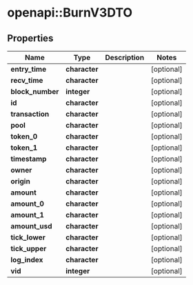# openapi::BurnV3DTO


## Properties
Name | Type | Description | Notes
------------ | ------------- | ------------- | -------------
**entry_time** | **character** |  | [optional] 
**recv_time** | **character** |  | [optional] 
**block_number** | **integer** |  | [optional] 
**id** | **character** |  | [optional] 
**transaction** | **character** |  | [optional] 
**pool** | **character** |  | [optional] 
**token_0** | **character** |  | [optional] 
**token_1** | **character** |  | [optional] 
**timestamp** | **character** |  | [optional] 
**owner** | **character** |  | [optional] 
**origin** | **character** |  | [optional] 
**amount** | **character** |  | [optional] 
**amount_0** | **character** |  | [optional] 
**amount_1** | **character** |  | [optional] 
**amount_usd** | **character** |  | [optional] 
**tick_lower** | **character** |  | [optional] 
**tick_upper** | **character** |  | [optional] 
**log_index** | **character** |  | [optional] 
**vid** | **integer** |  | [optional] 


